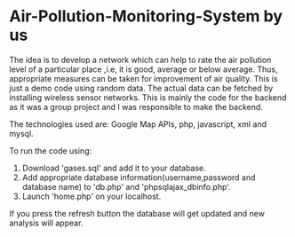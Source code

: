 # Air-Pollution-Monitoring-System by us

The idea is to develop a network which can help to rate the air pollution level of a particular place ,i.e, it is good, average or below average. Thus, appropriate measures can be taken for improvement of air quality.
This is just a demo code using random data. The actual data can be fetched by installing wireless sensor networks.
This is mainly the code for the backend as it was a group project and I was responsible to make the backend.

The technologies used are: Google Map APIs, php, javascript, xml and mysql.

To run the code using:
1. Download 'gases.sql' and add it to your database.
2. Add appropriate database information(username,password and database name) to 'db.php' and 'phpsqlajax_dbinfo.php'.
3. Launch 'home.php' on your localhost.

If you press the refresh button the database will get updated and new analysis will appear.
